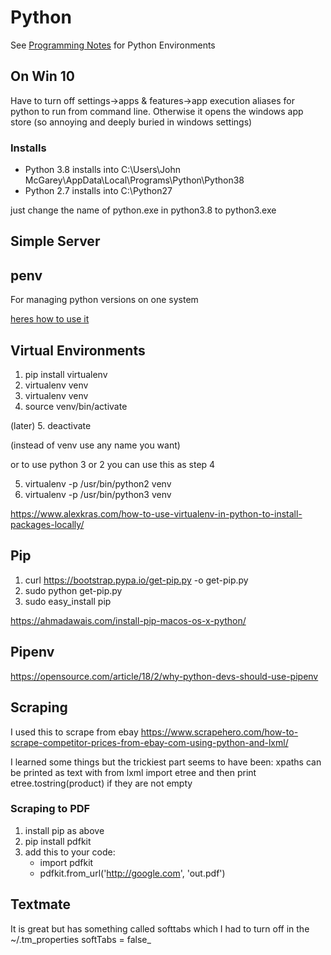 # Python #

See [Programming Notes](Programming.md) for Python Environments


## On Win 10 ## 
Have to turn off settings->apps & features->app execution aliases for python to run from command line.  Otherwise it opens the windows app store (so annoying and deeply buried in windows settings)

### Installs ###
* Python 3.8 installs into C:\Users\John McGarey\AppData\Local\Programs\Python\Python38
* Python 2.7 installs into C:\Python27

just change the name of python.exe in python3.8 to python3.exe

## Simple Server ##


## penv ##
For managing python versions on one system

[heres how to use it](https://opensource.com/article/19/5/python-3-default-mac#what-to-do)


## Virtual Environments ##

1. pip install virtualenv
2. virtualenv venv
3. virtualenv venv
4. source venv/bin/activate

(later)
5. deactivate 

(instead of venv use any name you want)

or to use python 3 or 2 you can use this as step 4

5. virtualenv -p /usr/bin/python2 venv
5. virtualenv -p /usr/bin/python3 venv

https://www.alexkras.com/how-to-use-virtualenv-in-python-to-install-packages-locally/

## Pip ##
1. curl https://bootstrap.pypa.io/get-pip.py -o get-pip.py
2. sudo python get-pip.py
3. sudo easy_install pip

https://ahmadawais.com/install-pip-macos-os-x-python/

## Pipenv ##
https://opensource.com/article/18/2/why-python-devs-should-use-pipenv

## Scraping ##
I used this to scrape from ebay
https://www.scrapehero.com/how-to-scrape-competitor-prices-from-ebay-com-using-python-and-lxml/

I learned some things but the trickiest part seems to have been: xpaths can be printed as text with from lxml import etree and then print etree.tostring(product) if they are not empty

### Scraping to PDF ###
1. install pip as above
2. pip install pdfkit
3. add this to your code: 
	* import pdfkit
	* pdfkit.from_url('http://google.com', 'out.pdf')

## Textmate ##
It is great but has something called softtabs which I had to turn off in the ~/.tm_properties softTabs = false_

